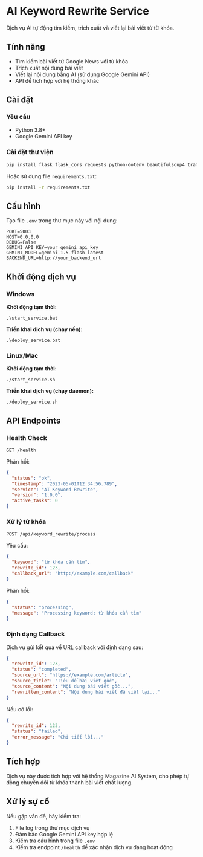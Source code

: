 # AI Keyword Rewrite Service

Dịch vụ AI tự động tìm kiếm, trích xuất và viết lại bài viết từ từ khóa.

## Tính năng

- Tìm kiếm bài viết từ Google News với từ khóa
- Trích xuất nội dung bài viết
- Viết lại nội dung bằng AI (sử dụng Google Gemini API)
- API để tích hợp với hệ thống khác

## Cài đặt

### Yêu cầu

- Python 3.8+
- Google Gemini API key

### Cài đặt thư viện

```bash
pip install flask flask_cors requests python-dotenv beautifulsoup4 trafilatura google-generativeai
```

Hoặc sử dụng file `requirements.txt`:

```bash
pip install -r requirements.txt
```

## Cấu hình

Tạo file `.env` trong thư mục này với nội dung:

```
PORT=5003
HOST=0.0.0.0
DEBUG=False
GEMINI_API_KEY=your_gemini_api_key
GEMINI_MODEL=gemini-1.5-flash-latest
BACKEND_URL=http://your_backend_url
```

## Khởi động dịch vụ

### Windows

**Khởi động tạm thời:**

```
.\start_service.bat
```

**Triển khai dịch vụ (chạy nền):**

```
.\deploy_service.bat
```

### Linux/Mac

**Khởi động tạm thời:**

```
./start_service.sh
```

**Triển khai dịch vụ (chạy daemon):**

```
./deploy_service.sh
```

## API Endpoints

### Health Check

```
GET /health
```

Phản hồi:
```json
{
  "status": "ok",
  "timestamp": "2023-05-01T12:34:56.789",
  "service": "AI Keyword Rewrite",
  "version": "1.0.0",
  "active_tasks": 0
}
```

### Xử lý từ khóa

```
POST /api/keyword_rewrite/process
```

Yêu cầu:
```json
{
  "keyword": "từ khóa cần tìm",
  "rewrite_id": 123,
  "callback_url": "http://example.com/callback"
}
```

Phản hồi:
```json
{
  "status": "processing",
  "message": "Processing keyword: từ khóa cần tìm"
}
```

### Định dạng Callback

Dịch vụ gửi kết quả về URL callback với định dạng sau:

```json
{
  "rewrite_id": 123,
  "status": "completed",
  "source_url": "https://example.com/article",
  "source_title": "Tiêu đề bài viết gốc",
  "source_content": "Nội dung bài viết gốc...",
  "rewritten_content": "Nội dung bài viết đã viết lại..."
}
```

Nếu có lỗi:

```json
{
  "rewrite_id": 123,
  "status": "failed",
  "error_message": "Chi tiết lỗi..."
}
```

## Tích hợp

Dịch vụ này được tích hợp với hệ thống Magazine AI System, cho phép tự động chuyển đổi từ khóa thành bài viết chất lượng.

## Xử lý sự cố

Nếu gặp vấn đề, hãy kiểm tra:

1. File log trong thư mục dịch vụ
2. Đảm bảo Google Gemini API key hợp lệ
3. Kiểm tra cấu hình trong file `.env`
4. Kiểm tra endpoint `/health` để xác nhận dịch vụ đang hoạt động 